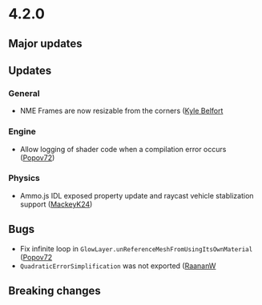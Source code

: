 # 4.2.0

## Major updates

## Updates

### General
- NME Frames are now resizable from the corners ([Kyle Belfort](https://github.com/belfortk)

### Engine

- Allow logging of shader code when a compilation error occurs ([Popov72](https://github.com/Popov72))

### Physics

- Ammo.js IDL exposed property update and raycast vehicle stablization support ([MackeyK24](https://github.com/MackeyK24))

## Bugs

- Fix infinite loop in `GlowLayer.unReferenceMeshFromUsingItsOwnMaterial` ([Popov72](https://github.com/Popov72)
- `QuadraticErrorSimplification` was not exported ([RaananW](https://github.com/Raananw)

## Breaking changes
